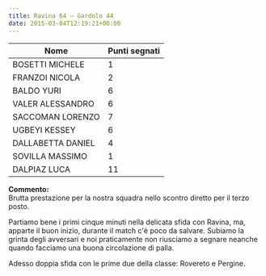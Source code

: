 ```yaml
---
title: Ravina 64 – Gardolo 44
date: 2015-03-04T12:19:21+00:00
---
```

| **Nome** | **Punti segnati** |
| -------- | ----------------- |
| BOSETTI MICHELE | 1 |
| FRANZOI NICOLA | 2 |
| BALDO YURI | 6 |
| VALER ALESSANDRO | 6 |
| SACCOMAN LORENZO | 7 |
| UGBEYI KESSEY | 6 |
| DALLABETTA DANIEL | 4 |
| SOVILLA MASSIMO | 1 |
| DALPIAZ LUCA | 11 |

**Commento:**  
Brutta prestazione per la nostra squadra nello scontro diretto per il terzo posto.

Partiamo bene i primi cinque minuti nella delicata sfida con Ravina, ma, apparte il buon inizio, durante il match c'è poco da salvare. Subiamo la grinta degli avversari e noi praticamente non riusciamo a segnare neanche quando facciamo una buona circolazione di palla.

Adesso doppia sfida con le prime due della classe: Rovereto e Pergine.